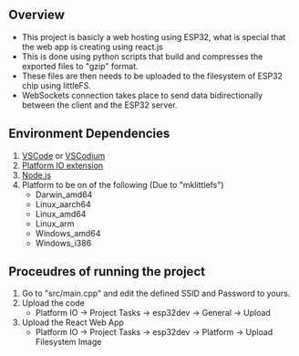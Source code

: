 ## Overview

- This project is basicly a web hosting using ESP32, what is special that the web app is creating using react.js
- This is done using python scripts that build and compresses the exported files to "gzip" format.
- These files are then needs to be uploaded to the filesystem of ESP32 chip using littleFS.
- WebSockets connection takes place to send data bidirectionally between the client and the ESP32 server.

## Environment Dependencies

1. [VSCode](https://code.visualstudio.com/) or [VSCodium](https://vscodium.com/)
2. [Platform IO extension](https://platformio.org/install/ide?install=vscode)
3. [Node.js](https://nodejs.org/en/)
4. Platform to be on of the following (Due to "mklittlefs")
   - Darwin_amd64
   - Linux_aarch64
   - Linux_amd64
   - Linux_arm
   - Windows_amd64
   - Windows_i386

## Proceudres of running the project

1. Go to "src/main.cpp" and edit the defined SSID and Password to yours.
2. Upload the code
   - Platform IO -> Project Tasks -> esp32dev -> General -> Upload
3. Upload the React Web App
   - Platform IO -> Project Tasks -> esp32dev -> Platform -> Upload Filesystem Image
